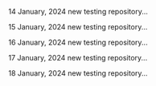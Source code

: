 14 January, 2024
new testing repository...

15 January, 2024
new testing repository...

16 January, 2024
new testing repository...

17 January, 2024
new testing repository...

18 January, 2024
new testing repository...